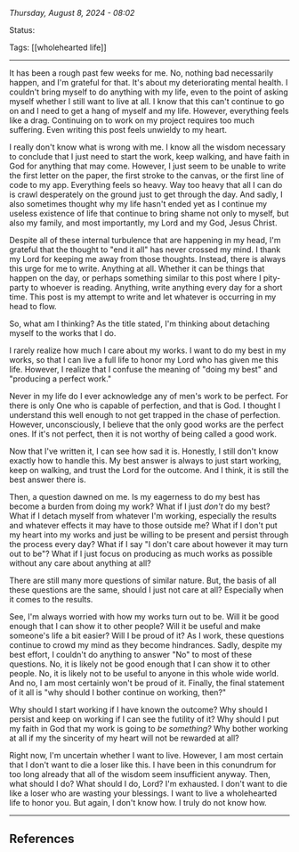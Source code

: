 
*Thursday, August 8, 2024 - 08:02*

Status:

Tags: [[wholehearted life]]

---

It has been a rough past few weeks for me. No, nothing bad necessarily happen, and I'm grateful for that. It's about my deteriorating mental health. I couldn't bring myself to do anything with my life, even to the point of asking myself whether I still want to live at all. I know that this can't continue to go on and I need to get a hang of myself and my life. However, everything feels like a drag. Continuing on to work on my project requires too much suffering. Even writing this post feels unwieldy to my heart.

I really don't know what is wrong with me. I know all the wisdom necessary to conclude that I just need to start the work, keep walking, and have faith in God for anything that may come. However, I just seem to be unable to write the first letter on the paper, the first stroke to the canvas, or the first line of code to my app. Everything feels so heavy. Way too heavy that all I can do is crawl desperately on the ground just to get through the day. And sadly, I also sometimes thought why my life hasn't ended yet as I continue my useless existence of life that continue to bring shame not only to myself, but also my family, and most importantly, my Lord and my God, Jesus Christ.

Despite all of these internal turbulence that are happening in my head, I'm grateful that the thought to "end it all" has never crossed my mind. I thank my Lord for keeping me away from those thoughts. Instead, there is always this urge for me to write. Anything at all. Whether it can be things that happen on the day, or perhaps something similar to this post where I pity-party to whoever is reading. Anything, write anything every day for a short time. This post is my attempt to write and let whatever is occurring in my head to flow.

So, what am I thinking? As the title stated, I'm thinking about detaching myself to the works that I do.

I rarely realize how much I care about my works. I want to do my best in my works, so that I can live a full life to honor my Lord who has given me this life. However, I realize that I confuse the meaning of "doing my best" and "producing a perfect work." 

Never in my life do I ever acknowledge any of men's work to be perfect. For there is only One who is capable of perfection, and that is God. I thought I understand this well enough to not get trapped in the chase of perfection. However, unconsciously, I believe that the only good works are the perfect ones. If it's not perfect, then it is not worthy of being called a good work.

Now that I've written it, I can see how sad it is. Honestly, I still don't know exactly how to handle this. My best answer is always to just start working, keep on walking, and trust the Lord for the outcome. And I think, it is still the best answer there is.

Then, a question dawned on me. Is my eagerness to do my best has become a burden from doing my work? What if I just *don't* do my best? What if I detach myself from whatever I'm working, especially the results and whatever effects it may have to those outside me? What if I don't put my heart into my works and just be willing to be present and persist through the process every day? What if I say "I don't care about however it may turn out to be"? What if I just focus on producing as much works as possible without any care about anything at all?

There are still many more questions of similar nature. But, the basis of all these questions are the same, should I just not care at all? Especially when it comes to the results.

See, I'm always worried with how my works turn out to be. Will it be good enough that I can show it to other people? Will it be useful and make someone's life a bit easier? Will I be proud of it? As I work, these questions continue to crowd my mind as they become hindrances. Sadly, despite my best effort, I couldn't do anything to answer "No" to most of these questions. No, it is likely not be good enough that I can show it to other people. No, it is likely not to be useful to anyone in this whole wide world. And no, I am most certainly won't be proud of it. Finally, the final statement of it all is "why should I bother continue on working, then?"

Why should I start working if I have known the outcome? Why should I persist and keep on working if I can see the futility of it? Why should I put my faith in God that my work is going to *be something?* Why bother working at all if my the sincerity of my heart will not be rewarded at all?

Right now, I'm uncertain whether I want to live. However, I am most certain that I don't want to die a loser like this. I have been in this conundrum for too long already that all of the wisdom seem insufficient anyway. Then, what should I do? What should I do, Lord? I'm exhausted. I don't want to die like a loser who are wasting your blessings. I want to live a wholehearted life to honor you. But again, I don't know how. I truly do not know how. 

---
## References
